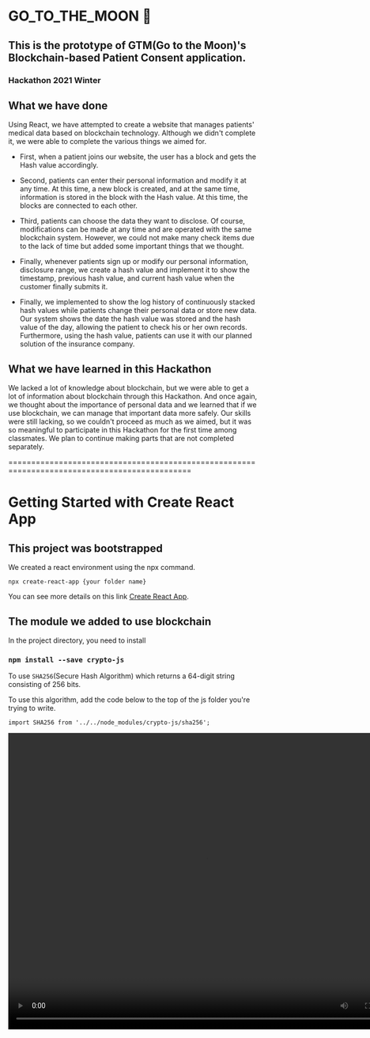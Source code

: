  # GO_TO_THE_MOON 🚀

## This is the prototype of GTM(Go to the Moon)'s Blockchain-based Patient Consent application.
### Hackathon 2021 Winter

## What we have done
Using React, we have attempted to create a website that manages patients' medical data based on blockchain technology. Although we didn't complete it, we were able to complete the various things we aimed for.

- First, when a patient joins our website, the user has a block and gets the Hash value accordingly.

- Second, patients can enter their personal information and modify it at any time. At this time, a new block is created, and at the same time, information is stored in the block with the Hash value. At this time, the blocks are connected to each other.

- Third, patients can choose the data they want to disclose. Of course, modifications can be made at any time and are operated with the same blockchain system. However, we could not make many check items due to the lack of time but added some important things that we thought.

- Finally, whenever patients sign up or modify our personal information, disclosure range, we create a hash value and implement it to show the timestamp, previous hash value, and current hash value when the customer finally submits it.

- Finally, we implemented to show the log history of continuously stacked hash values while patients change their personal data or store new data. Our system shows the date the hash value was stored and the hash value of the day, allowing the patient to check his or her own records. Furthermore, using the hash value, patients can use it with our planned solution of the insurance company.

## What we have learned in this Hackathon
We lacked a lot of knowledge about blockchain, but we were able to get a lot of information about blockchain through this Hackathon. And once again, we thought about the importance of personal data and we learned that if we use blockchain, we can manage that important data more safely. Our skills were still lacking, so we couldn't proceed as much as we aimed, but it was so meaningful to participate in this Hackathon for the first time among classmates. We plan to continue making parts that are not completed separately.

==============================================================================================
# Getting Started with Create React App

##  This project was bootstrapped
We created a react environment using the npx command. 
```
npx create-react-app {your folder name}
```
You can see more details on this link [Create React App](https://github.com/facebook/create-react-app).



## The module we added to use blockchain
In the project directory, you need to install
### `npm install --save crypto-js`

To use `SHA256`(Secure Hash Algorithm) which returns a 64-digit string consisting of 256 bits.

To use this algorithm, add the code below to the top of the js folder you're trying to write.
```
import SHA256 from '../../node_modules/crypto-js/sha256';
```

<video width="800px" height="600px" src="https://user-images.githubusercontent.com/47313362/110155207-4d093880-7db3-11eb-95fd-b2067415ca02.mov"
   autoplay loop />
